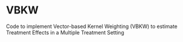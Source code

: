 # VBKW
Code to implement Vector-based Kernel Weighting (VBKW) to estimate Treatment Effects in a Multiple Treatment Setting
